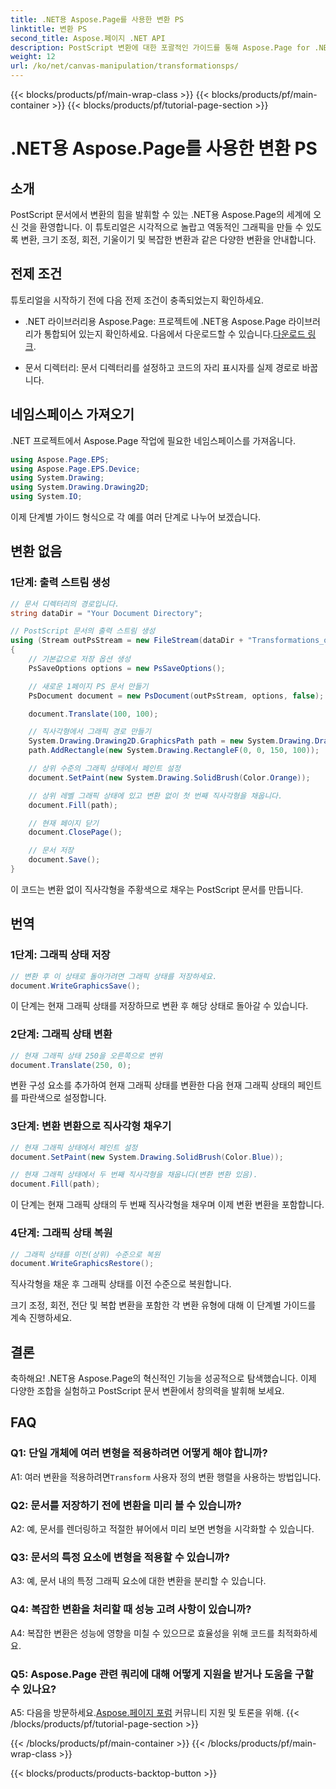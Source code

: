 ```yaml
---
title: .NET용 Aspose.Page를 사용한 변환 PS
linktitle: 변환 PS
second_title: Aspose.페이지 .NET API
description: PostScript 변환에 대한 포괄적인 가이드를 통해 Aspose.Page for .NET의 잠재력을 활용해 보세요. 역동적인 그래픽을 쉽게 만들어 보세요.
weight: 12
url: /ko/net/canvas-manipulation/transformationsps/
---
```


{{< blocks/products/pf/main-wrap-class >}}
{{< blocks/products/pf/main-container >}}
{{< blocks/products/pf/tutorial-page-section >}}

# .NET용 Aspose.Page를 사용한 변환 PS

## 소개

PostScript 문서에서 변환의 힘을 발휘할 수 있는 .NET용 Aspose.Page의 세계에 오신 것을 환영합니다. 이 튜토리얼은 시각적으로 놀랍고 역동적인 그래픽을 만들 수 있도록 변환, 크기 조정, 회전, 기울이기 및 복잡한 변환과 같은 다양한 변환을 안내합니다.

## 전제 조건

튜토리얼을 시작하기 전에 다음 전제 조건이 충족되었는지 확인하세요.

-  .NET 라이브러리용 Aspose.Page: 프로젝트에 .NET용 Aspose.Page 라이브러리가 통합되어 있는지 확인하세요. 다음에서 다운로드할 수 있습니다.[다운로드 링크](https://releases.aspose.com/page/net/).

- 문서 디렉터리: 문서 디렉터리를 설정하고 코드의 자리 표시자를 실제 경로로 바꿉니다.

## 네임스페이스 가져오기

.NET 프로젝트에서 Aspose.Page 작업에 필요한 네임스페이스를 가져옵니다.

```csharp
using Aspose.Page.EPS;
using Aspose.Page.EPS.Device;
using System.Drawing;
using System.Drawing.Drawing2D;
using System.IO;
```

이제 단계별 가이드 형식으로 각 예를 여러 단계로 나누어 보겠습니다.


## 변환 없음

### 1단계: 출력 스트림 생성

```csharp
// 문서 디렉터리의 경로입니다.
string dataDir = "Your Document Directory";

// PostScript 문서의 출력 스트림 생성
using (Stream outPsStream = new FileStream(dataDir + "Transformations_outPS.ps", FileMode.Create))
{
    // 기본값으로 저장 옵션 생성
    PsSaveOptions options = new PsSaveOptions();

    // 새로운 1페이지 PS 문서 만들기
    PsDocument document = new PsDocument(outPsStream, options, false);

    document.Translate(100, 100);

    // 직사각형에서 그래픽 경로 만들기
    System.Drawing.Drawing2D.GraphicsPath path = new System.Drawing.Drawing2D.GraphicsPath();
    path.AddRectangle(new System.Drawing.RectangleF(0, 0, 150, 100));

    // 상위 수준의 그래픽 상태에서 페인트 설정
    document.SetPaint(new System.Drawing.SolidBrush(Color.Orange));

    // 상위 레벨 그래픽 상태에 있고 변환 없이 첫 번째 직사각형을 채웁니다.
    document.Fill(path);

    // 현재 페이지 닫기
    document.ClosePage();

    // 문서 저장
    document.Save();
}
```

이 코드는 변환 없이 직사각형을 주황색으로 채우는 PostScript 문서를 만듭니다.

## 번역

### 1단계: 그래픽 상태 저장

```csharp
// 변환 후 이 상태로 돌아가려면 그래픽 상태를 저장하세요.
document.WriteGraphicsSave();
```

이 단계는 현재 그래픽 상태를 저장하므로 변환 후 해당 상태로 돌아갈 수 있습니다.

### 2단계: 그래픽 상태 변환

```csharp
// 현재 그래픽 상태 250을 오른쪽으로 변위
document.Translate(250, 0);
```

변환 구성 요소를 추가하여 현재 그래픽 상태를 변환한 다음 현재 그래픽 상태의 페인트를 파란색으로 설정합니다.

### 3단계: 변환 변환으로 직사각형 채우기

```csharp
// 현재 그래픽 상태에서 페인트 설정
document.SetPaint(new System.Drawing.SolidBrush(Color.Blue));

// 현재 그래픽 상태에서 두 번째 직사각형을 채웁니다(변환 변환 있음).
document.Fill(path);
```

이 단계는 현재 그래픽 상태의 두 번째 직사각형을 채우며 이제 변환 변환을 포함합니다.

### 4단계: 그래픽 상태 복원

```csharp
// 그래픽 상태를 이전(상위) 수준으로 복원
document.WriteGraphicsRestore();
```

직사각형을 채운 후 그래픽 상태를 이전 수준으로 복원합니다.

크기 조정, 회전, 전단 및 복합 변환을 포함한 각 변환 유형에 대해 이 단계별 가이드를 계속 진행하세요.

## 결론

축하해요! .NET용 Aspose.Page의 혁신적인 기능을 성공적으로 탐색했습니다. 이제 다양한 조합을 실험하고 PostScript 문서 변환에서 창의력을 발휘해 보세요.

## FAQ

### Q1: 단일 개체에 여러 변형을 적용하려면 어떻게 해야 합니까?

A1: 여러 변환을 적용하려면`Transform` 사용자 정의 변환 행렬을 사용하는 방법입니다.

### Q2: 문서를 저장하기 전에 변환을 미리 볼 수 있습니까?

A2: 예, 문서를 렌더링하고 적절한 뷰어에서 미리 보면 변형을 시각화할 수 있습니다.

### Q3: 문서의 특정 요소에 변형을 적용할 수 있습니까?

A3: 예, 문서 내의 특정 그래픽 요소에 대한 변환을 분리할 수 있습니다.

### Q4: 복잡한 변환을 처리할 때 성능 고려 사항이 있습니까?

A4: 복잡한 변환은 성능에 영향을 미칠 수 있으므로 효율성을 위해 코드를 최적화하세요.

### Q5: Aspose.Page 관련 쿼리에 대해 어떻게 지원을 받거나 도움을 구할 수 있나요?

 A5: 다음을 방문하세요.[Aspose.페이지 포럼](https://forum.aspose.com/c/page/39) 커뮤니티 지원 및 토론을 위해.
{{< /blocks/products/pf/tutorial-page-section >}}

{{< /blocks/products/pf/main-container >}}
{{< /blocks/products/pf/main-wrap-class >}}

{{< blocks/products/products-backtop-button >}}

